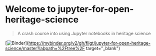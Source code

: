 # Welcome to jupyter-for-open-heritage-science

> A crash course into using Jupyter notebooks in heritage science 

[![Binder](https://mybinder.org/badge_logo.svg)](https://mybinder.org/v2/gh/fligt/jupyter-for-open-heritage-science/master?labpath=%2Ftree%2F target="_blank")


